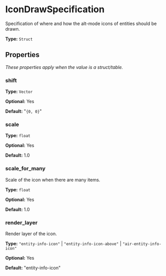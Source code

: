 # IconDrawSpecification

Specification of where and how the alt-mode icons of entities should be drawn.

**Type:** `Struct`

## Properties

*These properties apply when the value is a struct/table.*

### shift

**Type:** `Vector`

**Optional:** Yes

**Default:** "`{0, 0}`"

### scale

**Type:** `float`

**Optional:** Yes

**Default:** 1.0

### scale_for_many

Scale of the icon when there are many items.

**Type:** `float`

**Optional:** Yes

**Default:** 1.0

### render_layer

Render layer of the icon.

**Type:** `"entity-info-icon"` | `"entity-info-icon-above"` | `"air-entity-info-icon"`

**Optional:** Yes

**Default:** "entity-info-icon"

